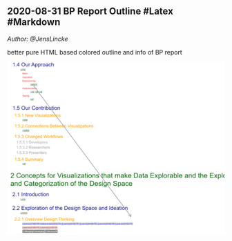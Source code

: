 ## 2020-08-31 BP Report Outline #Latex #Markdown
*Author: @JensLincke*

better pure HTML based colored outline and info of BP report

![](colored_bpreport_outline.png)